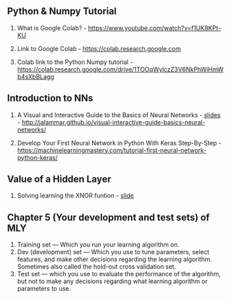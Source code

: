 ## Python & Numpy Tutorial
1. What is Google Colab? - https://www.youtube.com/watch?v=f1UK8KPt-KU

1. Link to Google Colab - https://colab.research.google.com

1. Colab link to the Python Numpy tutorial - https://colab.research.google.com/drive/1TOOqWylczZ3V6NkPhWiHmWb4sXbBLagg

## Introduction to NNs
1. A Visual and Interactive Guide to the Basics of Neural Networks - 
[slides](https://github.com/badriadhikari/2019-Spring-DL/blob/master/Course%20Content/Module%201%20-%20Intro%20to%20ML/02%20Visual%20Guide%20to%20NN.pdf) - http://jalammar.github.io/visual-interactive-guide-basics-neural-networks/

1. Develop Your First Neural Network in Python With Keras Step-By-Step - https://machinelearningmastery.com/tutorial-first-neural-network-python-keras/

## Value of a Hidden Layer
1. Solving learning the XNOR funtion - [slide](https://github.com/badriadhikari/2019-Spring-DL/blob/master/Course%20Content/Module%201%20-%20Intro%20to%20ML/03%20XNOR%20and%20Hidden%20Layer.pdf)

## Chapter 5 (Your development and test sets) of MLY
1. Training set — Which you run your learning algorithm on.
1. Dev (development) set — Which you use to tune parameters, select features, and make other decisions regarding the learning algorithm. Sometimes also called the hold-out cross validation set.
1. Test set — which you use to evaluate the performance of the algorithm, but not to make
any decisions regarding what learning algorithm or parameters to use.
